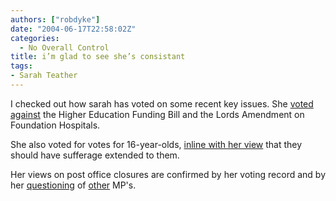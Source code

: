 ```yaml
---
authors: ["robdyke"]
date: "2004-06-17T22:58:02Z"
categories:
  - No Overall Control
title: i’m glad to see she’s consistant
tags:
- Sarah Teather
---
```

I checked out how sarah has voted on some recent key issues. She [voted against](http://politics.guardian.co.uk/person/howtheyvoted/0,,-6690,00.html) the Higher Education Funding Bill and the Lords Amendment on Foundation Hospitals.

She also voted for votes for 16-year-olds, [inline with her view](http://www.sarahteather.libdems.org.uk/article.php?id=14) that they should have sufferage extended to them.

Her views on post office closures are confirmed by her voting record and by her [questioning](http://www.publicwhip.org.uk/wrans.php?id=uk.org.publicwhip/wrans/2003-10-20.444W.2) of [other](http://www.publicwhip.org.uk/wrans.php?id=uk.org.publicwhip/wrans/2004-01-27.301W.0) MP's.
